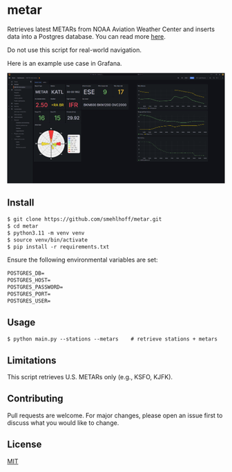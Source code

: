 # metar

Retrieves latest METARs from NOAA Aviation Weather Center and inserts data into a Postgres database. You can read more [here](https://aviationweather.gov/data/api/).

Do not use this script for real-world navigation.

Here is an example use case in Grafana.

![alt text](./docker/grafana/dashboard.png)

## Install

    $ git clone https://github.com/smehlhoff/metar.git
    $ cd metar
    $ python3.11 -m venv venv
    $ source venv/bin/activate
    $ pip install -r requirements.txt

Ensure the following environmental variables are set:

    POSTGRES_DB=
    POSTGRES_HOST=
    POSTGRES_PASSWORD=
    POSTGRES_PORT=
    POSTGRES_USER=

## Usage

    $ python main.py --stations --metars    # retrieve stations + metars

## Limitations

This script retrieves U.S. METARs only (e.g., KSFO, KJFK).

## Contributing

Pull requests are welcome. For major changes, please open an issue first to discuss what you would like to change.

## License

[MIT](https://github.com/smehlhoff/metar/blob/master/LICENSE)
